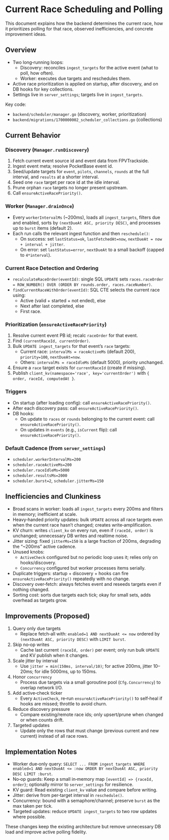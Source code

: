 # Current Race Scheduling and Polling

This document explains how the backend determines the current race, how it prioritizes polling for that race, observed inefficiencies, and concrete improvement ideas.

## Overview

- Two long‑running loops:
  - Discovery: reconciles `ingest_targets` for the active event (what to poll, how often).
  - Worker: executes due targets and reschedules them.
- Active race prioritization is applied on startup, after discovery, and on DB hooks for key collections.
- Settings live in `server_settings`; targets live in `ingest_targets`.

Key code:
- `backend/scheduler/manager.go` (discovery, worker, prioritization)
- `backend/migrations/1700000002_scheduler_collections.go` (collections)

## Current Behavior

### Discovery (`Manager.runDiscovery`)

1. Fetch current event source id and event data from FPVTrackside.
2. Ingest event meta; resolve PocketBase event id.
3. Seed/update targets for `event`, `pilots`, `channels`, `rounds` at the full interval, and `results` at a shorter interval.
4. Seed one `race` target per race id at the idle interval.
5. Prune orphan `race` targets no longer present upstream.
6. Call `ensureActiveRacePriority()`.

### Worker (`Manager.drainOnce`)

- Every `workerIntervalMs` (~200ms), loads all `ingest_targets`, filters due and enabled, sorts by `(nextDueAt ASC, priority DESC)`, and processes up to `burst` items (default 2).
- Each run calls the relevant ingest function and then `reschedule()`:
  - On success: set `lastStatus=ok`, `lastFetchedAt=now`, `nextDueAt = now + interval + jitter`.
  - On error: set `lastStatus=error`, `nextDueAt` to a small backoff (capped to `4*interval`).

### Current Race Detection and Ordering

- `recalculateRaceOrder(eventId)`: single SQL `UPDATE` sets `races.raceOrder = ROW_NUMBER() OVER (ORDER BY rounds.order, races.raceNumber)`.
- `findCurrentRaceWithOrder(eventId)`: SQL CTE selects the current race using:
  - Active (valid + started + not ended), else
  - Next after last completed, else
  - First race.

### Prioritization (`ensureActiveRacePriority`)

1. Resolve current event PB id; recalc `raceOrder` for that event.
2. Find `(currentRaceId, currentOrder)`.
3. Bulk `UPDATE ingest_targets` for that event’s `race` targets:
   - Current race: `intervalMs = raceActiveMs` (default 200), `priority=100`, `nextDueAt=now`.
   - Others: `intervalMs = raceIdleMs` (default 5000), priority unchanged.
4. Ensure a `race` target exists for `currentRaceId` (create if missing).
5. Publish `client_kv(namespace='race', key='currentOrder')` with `{ order, raceId, computedAt }`.

### Triggers

- On startup (after loading config): call `ensureActiveRacePriority()`.
- After each discovery pass: call `ensureActiveRacePriority()`.
- DB hooks:
  - On update to `races` or `rounds` belonging to the current event: call `ensureActiveRacePriority()`.
  - On updates in `events` (e.g., `isCurrent` flip): call `ensureActiveRacePriority()`.

### Default Cadence (from `server_settings`)

- `scheduler.workerIntervalMs=200`
- `scheduler.raceActiveMs=200`
- `scheduler.raceIdleMs=5000`
- `scheduler.resultsMs=2000`
- `scheduler.burst=2`, `scheduler.jitterMs=150`

## Inefficiencies and Clunkiness

- Broad scans in worker: loads all `ingest_targets` every 200ms and filters in memory; inefficient at scale.
- Heavy‑handed priority updates: bulk `UPDATE` across all race targets even when the current race hasn’t changed; creates write‑amplification.
- KV churn: writes `client_kv` on every run, even if `(raceId, order)` is unchanged; unnecessary DB writes and realtime noise.
- Jitter sizing: fixed `jitterMs=150` is a large fraction of 200ms, degrading the “~200ms” active cadence.
- Unused knobs:
  - `ActiveCheck` configured but no periodic loop uses it; relies only on hooks/discovery.
  - `Concurrency` configured but worker processes items serially.
- Duplicate triggers: startup + discovery + hooks can fire `ensureActiveRacePriority()` repeatedly with no change.
- Discovery over‑fetch: always fetches event and reseeds targets even if nothing changed.
- Sorting cost: sorts due targets each tick; okay for small sets, adds overhead as targets grow.

## Improvements (Proposed)

1. Query only due targets
   - Replace fetch‑all with: `enabled=1 AND nextDueAt <= now` ordered by `(nextDueAt ASC, priority DESC)` with `LIMIT burst`.
2. Skip no‑op writes
   - Cache last current `(raceId, order)` per event; only run bulk `UPDATE` and KV publish when it changes.
3. Scale jitter by interval
   - Use `jitter = min(150ms, interval/10)`; for active 200ms, jitter 10–20ms; for idle 5000ms, up to 150ms.
4. Honor `concurrency`
   - Process due targets via a small goroutine pool (`Cfg.Concurrency`) to overlap network I/O.
5. Add active‑check ticker
   - Every `ActiveCheck`, re‑run `ensureActiveRacePriority()` to self‑heal if hooks are missed; throttle to avoid churn.
6. Reduce discovery pressure
   - Compare existing/remote race ids; only upsert/prune when changed or when counts drift.
7. Targeted updates
   - Update only the rows that must change (previous current and new current) instead of all race rows.

## Implementation Notes

- Worker due‑only query: `SELECT ... FROM ingest_targets WHERE enabled=1 AND nextDueAt <= :now ORDER BY nextDueAt ASC, priority DESC LIMIT :burst`.
- No‑op guards: Keep a small in‑memory map `[eventId] => {raceId, order}`; optionally mirror to `server_settings` for resilience.
- KV guard: Read existing `client_kv` value and compare before writing.
- Jitter: derive from per‑target interval in `reschedule()`.
- Concurrency: bound with a semaphore/channel; preserve `burst` as the max taken per tick.
- Targeted updates: reduce `UPDATE ingest_targets` to two row updates where possible.

These changes keep the existing architecture but remove unnecessary DB load and improve active polling fidelity.

